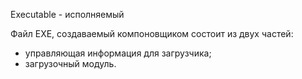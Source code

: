 Executable - исполняемый

Файл EXE, создаваемый компоновщиком состоит из двух частей:

-  управляющая информация для загрузчика;
- загрузочный модуль.
